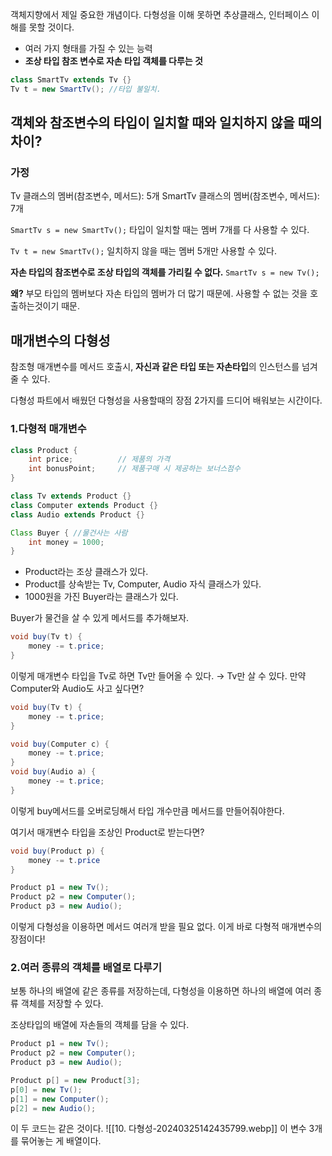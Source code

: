 객체지향에서 제일 중요한 개념이다.
다형성을 이해 못하면 추상클래스, 인터페이스 이해를 못할 것이다.
- 여러 가지 형태를 가질 수 있는 능력
- **조상 타입 참조 변수로 자손 타입 객체를 다루는 것**
```java
class SmartTv extends Tv {}
Tv t = new SmartTv(); //타입 불일치.
```

## 객체와 참조변수의 타입이 일치할 때와 일치하지 않을 때의 차이?
### 가정
Tv 클래스의 멤버(참조변수, 메서드): 5개
SmartTv 클래스의 멤버(참조변수, 메서드): 7개

`SmartTv s = new SmartTv();`
타입이 일치할 때는 멤버 7개를 다 사용할 수 있다.

`Tv t = new SmartTv();`
일치하지 않을 때는 멤버 5개만 사용할 수 있다.

**자손 타입의 참조변수로 조상 타입의 객체를 가리킬 수 없다.**
`SmartTv s = new Tv();`

**왜?**
부모 타입의 멤버보다 자손 타입의 멤버가 더 많기 때문에.
사용할 수 없는 것을 호출하는것이기 때문.

## 매개변수의 다형성
참조형 매개변수를 메서드 호출시, **자신과 같은 타입 또는 자손타입**의 인스턴스를 넘겨줄 수 있다.

다형성 파트에서 배웠던 다형성을 사용할때의 장점 2가지를 드디어 배워보는 시간이다.

### 1.다형적 매개변수
```java
class Product {
	int price;			// 제품의 가격
	int bonusPoint;		// 제품구매 시 제공하는 보너스점수
}

class Tv extends Product {}
class Computer extends Product {}
class Audio extends Product {}

Class Buyer { //물건사는 사람
	int money = 1000;
}
```
- Product라는 조상 클래스가 있다.
- Product를 상속받는 Tv, Computer, Audio 자식 클래스가 있다.
- 1000원을 가진 Buyer라는 클래스가 있다.

Buyer가 물건을 살 수 있게 메서드를 추가해보자.
```java
void buy(Tv t) {
	money -= t.price;
} 
```

이렇게 매개변수 타입을 Tv로 하면 Tv만 들어올 수 있다. → Tv만 살 수 있다.
만약 Computer와 Audio도 사고 싶다면?

```java
void buy(Tv t) {
	money -= t.price;
} 

void buy(Computer c) {
	money -= t.price;
} 
void buy(Audio a) {
	money -= t.price;
} 
```

이렇게 buy메서드를 오버로딩해서 타입 개수만큼 메서드를 만들어줘야한다.

여기서 매개변수 타입을 조상인 Product로 받는다면?
```java
void buy(Product p) {
	money -= t.price
}
```

```java
Product p1 = new Tv();
Product p2 = new Computer();
Product p3 = new Audio();
```
이렇게 다형성을 이용하면 메서드 여러개 받을 필요 없다.
이게 바로 다형적 매개변수의 장점이다!

### 2.여러 종류의 객체를 배열로 다루기
보통 하나의 배열에 같은 종류를 저장하는데, 다형성을 이용하면 하나의 배열에 여러 종류 객체를 저장할 수 있다.


조상타입의 배열에 자손들의 객체를 담을 수 있다.
```java
Product p1 = new Tv();
Product p2 = new Computer();
Product p3 = new Audio();
```

```java
Product p[] = new Product[3];
p[0] = new Tv();
p[1] = new Computer();
p[2] = new Audio();
```

이 두 코드는 같은 것이다.
![[10. 다형성-20240325142435799.webp]]
이 변수 3개를 묶어놓는 게 배열이다.